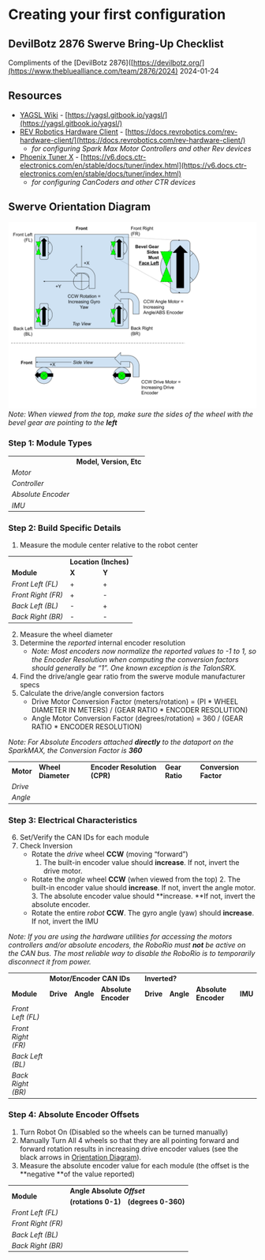 # Creating your first configuration

## DevilBotz 2876 Swerve Bring-Up Checklist
Compliments of the [DevilBotz 2876]([https://devilbotz.org/](https://www.thebluealliance.com/team/2876/2024)
2024-01-24


## Resources



* [YAGSL Wiki](https://yagsl.gitbook.io/yagsl/) - [https://yagsl.gitbook.io/yagsl/](https://yagsl.gitbook.io/yagsl/)
* [REV Robotics Hardware Client](https://docs.revrobotics.com/rev-hardware-client/) - [https://docs.revrobotics.com/rev-hardware-client/](https://docs.revrobotics.com/rev-hardware-client/)
    * _for configuring Spark Max Motor Controllers and other Rev devices_
* [Phoenix Tuner X](https://pro.docs.ctr-electronics.com/en/stable/docs/hardware-reference/cancoder/index.html) - [https://v6.docs.ctr-electronics.com/en/stable/docs/tuner/index.html](https://v6.docs.ctr-electronics.com/en/stable/docs/tuner/index.html)
    * _for configuring CanCoders and other CTR devices_


## Swerve Orientation Diagram
![DevilBotz 2876 Swerve Orientation Diagram](swerve-orientation-diagram-devilbotz-2876.svg)
_Note: When viewed from the top, make sure the sides of the wheel with the bevel gear are pointing to the **left**_


### 


### Step 1: Module Types


<table>

  <tr>
   <td>
   </td>
   <td><strong>Model, Version, Etc</strong>

   </td>
  </tr>
  <tr>
   <td><em>Motor</em>

   </td>
   <td>
   </td>
  </tr>
  <tr>
   <td><em>Controller</em>

   </td>
   <td>
   </td>
  </tr>
  <tr>
   <td><em>Absolute Encoder</em>

   </td>
   <td>
   </td>
  </tr>
  <tr>
   <td><em>IMU</em>

   </td>
   <td>
   </td>
  </tr>
</table>



### Step 2: Build Specific Details



1. Measure the module center relative to the robot center

<table>
  <tr>
   <td>
   </td>
   <td colspan="4" >
<strong>Location (Inches)</strong>
   </td>
  </tr>
  <tr>
   <td><strong>Module</strong>
   </td>
   <td colspan="2" ><strong>X</strong>
   </td>
   <td colspan="2" ><strong>Y</strong>
   </td>
  </tr>
  <tr>
   <td><em>Front Left (FL)</em>
   </td>
   <td>+
   </td>
   <td>
   </td>
   <td>+
   </td>
   <td>
   </td>
  </tr>
  <tr>
   <td><em>Front Right (FR)</em>
   </td>
   <td>+
   </td>
   <td>
   </td>
   <td>-
   </td>
   <td>
   </td>
  </tr>
  <tr>
   <td><em>Back Left (BL)</em>
   </td>
   <td>-
   </td>
   <td>
   </td>
   <td>+
   </td>
   <td>
   </td>
  </tr>
  <tr>
   <td><em>Back Right (BR)</em>
   </td>
   <td>-
   </td>
   <td>
   </td>
   <td>-
   </td>
   <td>
   </td>
  </tr>
</table>




2. Measure the wheel diameter
3. Determine the _reported_ internal encoder resolution
    * _Note: Most encoders now normalize the reported values to -1 to 1, so the Encoder Resolution when computing the conversion factors should generally be “1”. One known exception is the TalonSRX._
4. Find the drive/angle gear ratio from the swerve module manufacturer specs
5. Calculate the drive/angle conversion factors
    * Drive Motor Conversion Factor (meters/rotation) = (PI * WHEEL DIAMETER IN METERS) / (GEAR RATIO * ENCODER RESOLUTION)
    * Angle Motor Conversion Factor (degrees/rotation) = 360 / (GEAR RATIO * ENCODER RESOLUTION)

_Note: For Absolute Encoders attached **directly** to the dataport on the SparkMAX, the Conversion Factor is **360**_


<table>
  <tr>
   <td><strong>Motor</strong>
   </td>
   <td><strong>Wheel Diameter</strong>
   </td>
   <td><strong>Encoder Resolution (CPR)</strong>
   </td>
   <td><strong>Gear Ratio</strong>
   </td>
   <td><strong>Conversion Factor</strong>
   </td>
  </tr>
  <tr>
   <td><em>Drive</em>
   </td>
   <td>
   </td>
   <td>
   </td>
   <td>
   </td>
   <td>
   </td>
  </tr>
  <tr>
   <td><em>Angle</em>
   </td>
   <td>
   </td>
   <td>
   </td>
   <td>
   </td>
   <td>
   </td>
  </tr>
</table>



### Step 3: Electrical Characteristics



6. Set/Verify the CAN IDs for each module
7. Check Inversion
    * Rotate the _drive_ wheel **CCW** (moving “forward”)
        1. The built-in encoder value should **increase**. If not, invert the drive motor.
    * Rotate the _angle_ wheel **CCW** (when viewed from the top)
        2. The built-in encoder value should **increase**. If not, invert the angle motor.
        3. The absolute encoder value should **increase. **If not, invert the absolute encoder.
    * Rotate the entire _robot_ **CCW**. The gyro angle (yaw) should **increase**. If not, invert the IMU

_Note: If you are using the hardware utilities for accessing the motors controllers and/or absolute encoders, the RoboRio must **not** be active on the CAN bus. The most reliable way to disable the RoboRio is to temporarily disconnect it from power._


<table>
  <tr>
   <td>
   </td>
   <td colspan="3" ><strong>Motor/Encoder CAN IDs</strong>
   </td>
   <td colspan="4" ><strong>Inverted?</strong>
   </td>
  </tr>
  <tr>
   <td><strong>Module</strong>
   </td>
   <td><strong>Drive</strong>
   </td>
   <td><strong>Angle</strong>
   </td>
   <td><strong>Absolute Encoder</strong>
   </td>
   <td><strong>Drive</strong>
   </td>
   <td><strong>Angle</strong>
   </td>
   <td><strong>Absolute Encoder</strong>
   </td>
   <td><strong>IMU</strong>
   </td>
  </tr>
  <tr>
   <td><em>Front Left (FL)</em>
   </td>
   <td>
   </td>
   <td>
   </td>
   <td>
   </td>
   <td>
   </td>
   <td>
   </td>
   <td>
   </td>
   <td rowspan="4" >
   </td>
  </tr>
  <tr>
   <td><em>Front Right (FR)</em>
   </td>
   <td>
   </td>
   <td>
   </td>
   <td>
   </td>
   <td>
   </td>
   <td>
   </td>
   <td>
   </td>
  </tr>
  <tr>
   <td><em>Back Left (BL)</em>
   </td>
   <td>
   </td>
   <td>
   </td>
   <td>
   </td>
   <td>
   </td>
   <td>
   </td>
   <td>
   </td>
  </tr>
  <tr>
   <td><em>Back Right (BR)</em>
   </td>
   <td>
   </td>
   <td>
   </td>
   <td>
   </td>
   <td>
   </td>
   <td>
   </td>
   <td>
   </td>
  </tr>
</table>



### Step 4: Absolute Encoder Offsets



1. Turn Robot On (Disabled so the wheels can be turned manually)
2. Manually Turn All 4 wheels so that they are all pointing forward and forward rotation results in increasing drive encoder values (see the black arrows in [Orientation Diagram](#heading=h.u8eagn3t9su4)).
3. Measure the absolute encoder value for each module (the offset is the **negative **of the value reported)

<table>
  <tr>
   <td rowspan="2" >
<strong>Module</strong>
   </td>
   <td colspan="2" ><strong>Angle Absolute <em>Offset</em></strong>
   </td>
  </tr>
  <tr>
   <td><strong>(rotations 0-1)</strong>
   </td>
   <td><strong>(degrees 0-360)</strong>
   </td>
  </tr>
  <tr>
   <td><em>Front Left (FL)</em>
   </td>
   <td>
   </td>
   <td>
   </td>
  </tr>
  <tr>
   <td><em>Front Right (FR)</em>
   </td>
   <td>
   </td>
   <td>
   </td>
  </tr>
  <tr>
   <td><em>Back Left (BL)</em>
   </td>
   <td>
   </td>
   <td>
   </td>
  </tr>
  <tr>
   <td><em>Back Right (BR)</em>
   </td>
   <td>
   </td>
   <td>
   </td>
  </tr>
</table>
